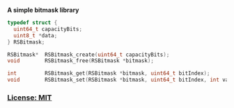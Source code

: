 **A simple bitmask library**

```c
typedef struct {
  uint64_t capacityBits;
  uint8_t *data;
} RSBitmask;

RSBitmask*  RSBitmask_create(uint64_t capacityBits);
void        RSBitmask_free(RSBitmask *bitmask);

int         RSBitmask_get(RSBitmask *bitmask, uint64_t bitIndex);
void        RSBitmask_set(RSBitmask *bitmask, uint64_t bitIndex, int value);
```

### [License: MIT](LICENSE.txt)
